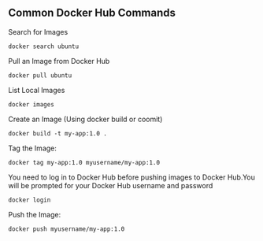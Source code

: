 ## Common Docker Hub Commands

Search for Images
```
docker search ubuntu
```

Pull an Image from Docker Hub
```
docker pull ubuntu
```

List Local Images
```
docker images
```

Create an Image (Using docker build or coomit)
```
docker build -t my-app:1.0 .
```

Tag the Image:
```
docker tag my-app:1.0 myusername/my-app:1.0
```

You need to log in to Docker Hub before pushing images to Docker Hub.You will be prompted for your Docker Hub username and password
```
docker login
```


Push the Image:
```
docker push myusername/my-app:1.0
```

